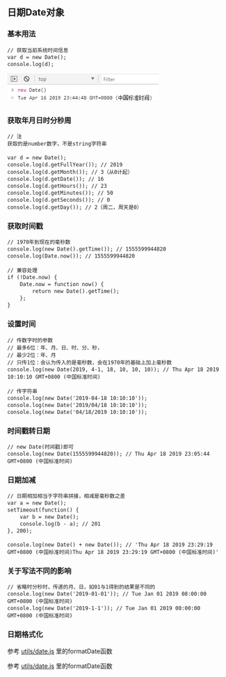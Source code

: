 ## 日期Date对象

### 基本用法
    
    // 获取当前系统时间信息
    var d = new Date();
    console.log(d);
    
![Alt text](./imgs/21-01.png)

### 获取年月日时分秒周

    // 注
    获取的是number数字，不是string字符串
    
    var d = new Date();
    console.log(d.getFullYear()); // 2019
    console.log(d.getMonth()); // 3（从0计起）
    console.log(d.getDate()); // 16
    console.log(d.getHours()); // 23
    console.log(d.getMinutes()); // 50
    console.log(d.getSeconds()); // 0
    console.log(d.getDay()); // 2（周二，周天是0）
    
### 获取时间戳

    // 1970年到现在的毫秒数
    console.log(new Date().getTime()); // 1555599944820
    console.log(Date.now()); // 1555599944820
    
    // 兼容处理
    if (!Date.now) {
        Date.now = function now() {
            return new Date().getTime();
        };
    } 
    
### 设置时间
    
    // 传数字时的参数
    // 最多6位：年、月、日、时、分、秒，
    // 最少2位：年、月
    // 只传1位：会认为传入的是毫秒数，会在1970年的基础上加上毫秒数
    console.log(new Date(2019, 4-1, 18, 10, 10, 10)); // Thu Apr 18 2019 10:10:10 GMT+0800 (中国标准时间)
    
    // 传字符串
    console.log(new Date('2019-04-18 10:10:10'));
    console.log(new Date('2019/04/18 10:10:10'));
    console.log(new Date('04/18/2019 10:10:10'));
    
### 时间戳转日期

    // new Date(时间戳)即可
    console.log(new Date(1555599944820)); // Thu Apr 18 2019 23:05:44 GMT+0800 (中国标准时间)
    
### 日期加减

    // 日期相加相当于字符串拼接，相减是毫秒数之差
    var a = new Date();
    setTimeout(function() {
        var b = new Date();
        console.log(b - a); // 201
    }, 200);
    
    console.log(new Date() + new Date()); // 'Thu Apr 18 2019 23:29:19 GMT+0800 (中国标准时间)Thu Apr 18 2019 23:29:19 GMT+0800 (中国标准时间)'
    
### 关于写法不同的影响
    
    // 省略时分秒时，传递的月、日，如01与1得到的结果是不同的
    console.log(new Date('2019-01-01')); // Tue Jan 01 2019 08:00:00 GMT+0800 (中国标准时间)
    console.log(new Date('2019-1-1')); // Tue Jan 01 2019 00:00:00 GMT+0800 (中国标准时间)
    
### 日期格式化

参考 [utils/date.js](./utils/date.js) 里的formatDate函数

参考 <a href='./utils/date.js' target='_blank'>utils/date.js</a> 里的formatDate函数

